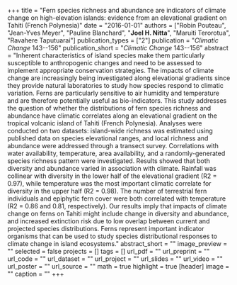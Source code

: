 +++
title = "Fern species richness and abundance are indicators of climate change on high-elevation islands: evidence from an elevational gradient on Tahiti (French Polynesia)"
date = "2016-01-01"
authors = ["Robin Pouteau", "Jean-Yves Meyer", "Pauline Blanchard", "**Joel H. Nitta**", "Maruiti Terorotua", "Ravahere Taputuarai"]
publication_types = ["2"]
publication = "_Climatic Change_ 143--156"
publication_short = "_Climatic Change_ 143--156"
abstract = "Inherent characteristics of island species make them particularly susceptible to anthropogenic changes and need to be assessed to implement appropriate conservation strategies. The impacts of climate change are increasingly being investigated along elevational gradients since they provide natural laboratories to study how species respond to climatic variation. Ferns are particularly sensitive to air humidity and temperature and are therefore potentially useful as bio-indicators. This study addresses the question of whether the distributions of fern species richness and abundance have climatic correlates along an elevational gradient on the tropical volcanic island of Tahiti (French Polynesia). Analyses were conducted on two datasets: island-wide richness was estimated using published data on species elevational ranges, and local richness and abundance were addressed through a transect survey. Correlations with water availability, temperature, area availability, and a randomly-generated species richness pattern were investigated. Results showed that both diversity and abundance varied in association with climate. Rainfall was collinear with diversity in the lower half of the elevational gradient (R2 = 0.97), while temperature was the most important climatic correlate for diversity in the upper half (R2 = 0.98). The number of terrestrial fern individuals and epiphytic fern cover were both correlated with temperature (R2 = 0.86 and 0.81, respectively). Our results imply that impacts of climate change on ferns on Tahiti might include change in diversity and abundance, and increased extinction risk due to low overlap between current and projected species distributions. Ferns represent important indicator organisms that can be used to study species distributional responses to climate change in island ecosystems."
abstract_short = ""
image_preview = ""
selected = false
projects = []
tags = []
url_pdf = ""
url_preprint = ""
url_code = ""
url_dataset = ""
url_project = ""
url_slides = ""
url_video = ""
url_poster = ""
url_source = ""
math = true
highlight = true
[header]
image = ""
caption = ""
+++
